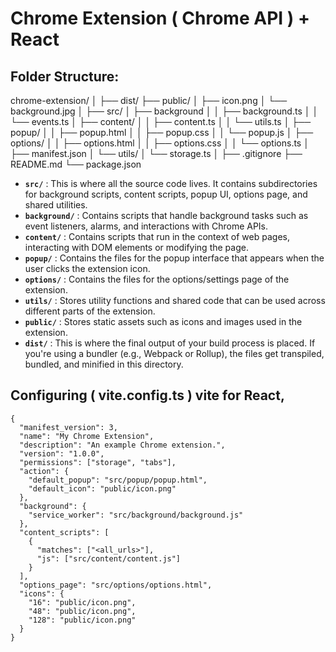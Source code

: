 # Chrome Extension ( Chrome API ) + React

## Folder Structure:

chrome-extension/
│
├── dist/
├── public/
│   ├── icon.png
│   └── background.jpg
│
├── src/
│   ├── background
│   │   ├── background.ts
│   │   └── events.ts
│   ├── content/
│   │   ├── content.ts
│   │   └── utils.ts
│   ├── popup/
│   │   ├── popup.html
│   │   ├── popup.css
│   │   └── popup.js
│   ├── options/
│   │   ├── options.html
│   │   ├── options.css
│   │   └── options.ts
│   ├── manifest.json
│   └── utils/
│       └── storage.ts
│
├── .gitignore
├── README.md
└── package.json


* **`src/`** : This is where all the source code lives. It contains subdirectories for background scripts, content scripts, popup UI, options page, and shared utilities.
* **`background/`** : Contains scripts that handle background tasks such as event listeners, alarms, and interactions with Chrome APIs.
* **`content/`** : Contains scripts that run in the context of web pages, interacting with DOM elements or modifying the page.
* **`popup/`** : Contains the files for the popup interface that appears when the user clicks the extension icon.
* **`options/`** : Contains the files for the options/settings page of the extension.
* **`utils/`** : Stores utility functions and shared code that can be used across different parts of the extension.
* **`public/`** : Stores static assets such as icons and images used in the extension.
* **`dist/`** : This is where the final output of your build process is placed. If you're using a bundler (e.g., Webpack or Rollup), the files get transpiled, bundled, and minified in this directory.

## Configuring ( vite.config.ts ) vite for React,

```
{
  "manifest_version": 3,
  "name": "My Chrome Extension",
  "description": "An example Chrome extension.",
  "version": "1.0.0",
  "permissions": ["storage", "tabs"],
  "action": {
    "default_popup": "src/popup/popup.html",
    "default_icon": "public/icon.png"
  },
  "background": {
    "service_worker": "src/background/background.js"
  },
  "content_scripts": [
    {
      "matches": ["<all_urls>"],
      "js": ["src/content/content.js"]
    }
  ],
  "options_page": "src/options/options.html",
  "icons": {
    "16": "public/icon.png",
    "48": "public/icon.png",
    "128": "public/icon.png"
  }
}

```
